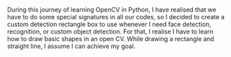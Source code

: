 # 

During this journey of learning OpenCV in Python, I have realised that we have to do some special signatures in all our codes, so I decided to create a custom detection rectangle box to use whenever I need face detection, recognition, or custom object detection. For that, I realise I have to learn how to draw basic shapes in an open CV. While drawing a rectangle and straight line, I assume I can achieve my goal.

